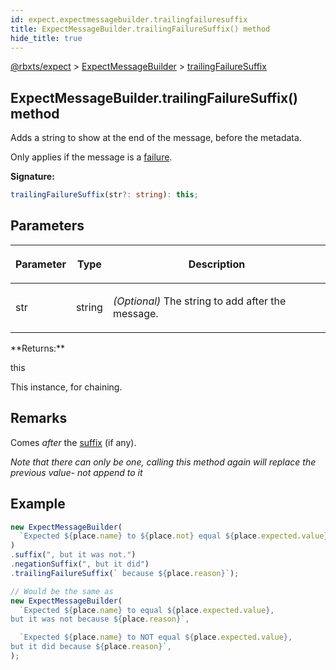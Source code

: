 ```yaml
---
id: expect.expectmessagebuilder.trailingfailuresuffix
title: ExpectMessageBuilder.trailingFailureSuffix() method
hide_title: true
---
```


[@rbxts/expect](./expect.md) &gt; [ExpectMessageBuilder](./expect.expectmessagebuilder.md) &gt; [trailingFailureSuffix](./expect.expectmessagebuilder.trailingfailuresuffix.md)

## ExpectMessageBuilder.trailingFailureSuffix() method

Adds a string to show at the end of the message, before the metadata.

Only applies if the message is a [failure](./expect.expectmessagebuilder.fail.md)<!-- -->.

**Signature:**

```typescript
trailingFailureSuffix(str?: string): this;
```

## Parameters

<table><thead><tr><th>

Parameter


</th><th>

Type


</th><th>

Description


</th></tr></thead>
<tbody><tr><td>

str


</td><td>

string


</td><td>

_(Optional)_ The string to add after the message.


</td></tr>
</tbody></table>
**Returns:**

this

This instance, for chaining.

## Remarks

Comes _after_ the [suffix](./expect.expectmessagebuilder.suffix.md) (if any).

_Note that there can only be one, calling this method again will replace the previous value- not append to it_

## Example


```ts
new ExpectMessageBuilder(
  `Expected ${place.name} to ${place.not} equal ${place.expected.value}`
)
.suffix(", but it was not.")
.negationSuffix(", but it did")
.trailingFailureSuffix(` because ${place.reason}`);

// Would be the same as
new ExpectMessageBuilder(
  `Expected ${place.name} to equal ${place.expected.value},
but it was not because ${place.reason}`,

  `Expected ${place.name} to NOT equal ${place.expected.value},
but it did because ${place.reason}`,
);
```
